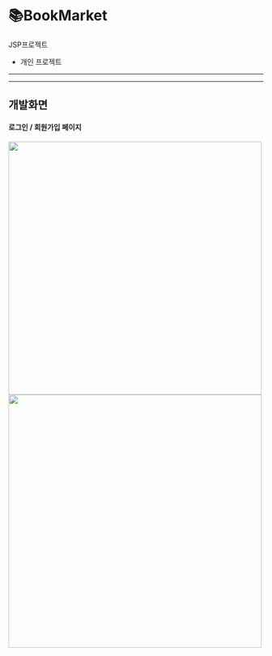 # 📚BookMarket
JSP프로젝트
- 개인 프로젝트
<hr>

<hr>
<h2>개발화면</h2>
<h4>로그인 / 회원가입 페이지</h4>
 <div>
 <img src="https://user-images.githubusercontent.com/97931260/233273369-d4fa521b-b0ca-42aa-9041-53909283fd16.png" style="width: 500px;">
<img src="https://user-images.githubusercontent.com/97931260/233273357-a69710a4-28dc-4f3c-8237-5626763825ef.png" style="width: 500px;">
</div>
